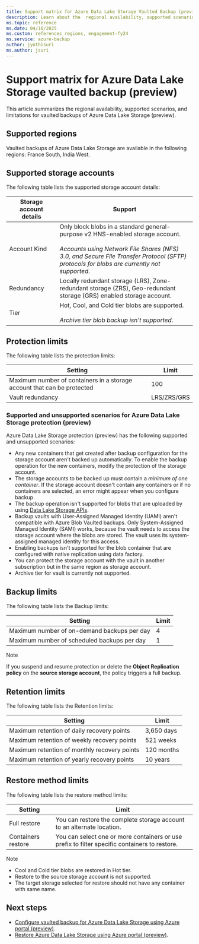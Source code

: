 ```yaml
---
title: Support matrix for Azure Data Lake Storage Vaulted Backup (preview)
description: Learn about the  regional availability, supported scenarios, and limitations for vaulted backups of Azure Data Lake Storage (preview).
ms.topic: reference
ms.date: 04/16/2025
ms.custom: references_regions, engagement-fy24
ms.service: azure-backup
author: jyothisuri
ms.author: jsuri
---
```


# Support matrix for Azure Data Lake Storage vaulted backup (preview)

This article summarizes the regional availability, supported scenarios, and limitations for vaulted backups of Azure Data Lake Storage (preview).

## Supported regions

Vaulted backups of Azure Data Lake Storage are available in the following regions: France South, India West.

## Supported storage accounts

The following table lists the supported storage account details:

| Storage  account details | Support |
| ------------------------ | ------------------------------------------------------------ |
| Account  Kind            | Only block blobs in a standard general-purpose v2 HNS-enabled storage account. <br><br>*Accounts using Network File Shares (NFS) 3.0, and Secure File Transfer Protocol (SFTP) protocols for blobs are currently not supported*.|
| Redundancy              | Locally redundant storage (LRS), Zone-redundant storage (ZRS), Geo-redundant storage (GRS) enabled storage account. |
| Tier              | Hot, Cool, and Cold tier blobs are supported.<br><br>*Archive tier blob backup isn't supported*. |

## Protection limits

The following table lists the protection limits:

| **Setting** | **Limit**                                                      |
| ------------------------------------------------------------ | ----- |
| Maximum number of containers in a storage account that can be protected | 100 |
| Vault redundancy              | LRS/ZRS/GRS |

### Supported and unsupported scenarios for Azure Data Lake Storage protection (preview)

Azure Data Lake Storage protection (preview) has the following supported and unsupported scenarios:

- Any new containers that get created after backup configuration for the storage account aren't backed up automatically. To enable the backup operation for the new containers, modify the protection of the storage account. 
- The storage accounts to be backed up must contain a *minimum of one container*. If the storage account doesn't contain any containers or if no containers are selected, an error might appear when you configure backup.
- The backup operation isn't supported for blobs that are uploaded by using [Data Lake Storage APIs](/rest/api/storageservices/data-lake-storage-gen2). 
- Backup vaults with User-Assigned Managed Identity (UAMI) aren't compatible with Azure Blob Vaulted backups. Only System-Assigned Managed Identity (SAMI) works, because the vault needs to access the storage account where the blobs are stored. The vault uses its system-assigned managed identity for this access.
- Enabling backups isn't supported for the blob container that are configured with native replication using data factory.
- You can protect the storage account with the vault in another subscription but in the same region as storage account.
- Archive tier for vault is currently not supported.


## Backup limits

The following table lists the Backup limits:

| **Setting** | **Limit**                                                      |
| ------------------------ | ------------------------------------------------------------ |
| Maximum number of on-demand backups per day             | 4|
| Maximum number of scheduled backups per day             | 1|

>[!Note]
>If you suspend and resume protection or delete the **Object Replication policy** on the **source storage account**, the policy triggers a full backup.

## Retention limits

The following table lists the Retention limits:

| **Setting** | **Limit**                                                      |
| ------------------------ | ------------------------------------------------------------ |
| Maximum retention of daily recovery points             | 3,650 days|
| Maximum retention of weekly recovery points             | 521 weeks|
| Maximum retention of monthly recovery points             | 120 months|
| Maximum retention of yearly recovery points             | 10 years|

## Restore method limits

The following table lists the restore method limits:

| **Setting** | **Limit**                                                      |
| ------------------------ | ------------------------------------------------------------ |
| Full restore             | You can restore the complete storage account to an alternate location.|
| Containers restore       | You can select one or more containers or use prefix to filter specific containers to restore.|

>[!Note]
>- Cool and Cold tier blobs are restored in Hot tier.
>- Restore to the source storage account is not supported. 
>- The target storage selected for restore should not have any container with same name.

## Next steps

- [Configure vaulted backup for Azure Data Lake Storage using Azure portal (preview)](azure-data-lake-storage-configure-backup.md).
- [Restore Azure Data Lake Storage using Azure portal (preview)](azure-data-lake-storage-restore.md).